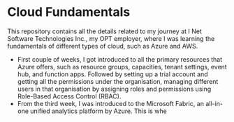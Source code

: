 # Cloud Fundamentals

This repository contains all the details related to my journey at I Net Software Technologies Inc., my OPT employer, where I was learning the fundamentals of different types of cloud, such as Azure and AWS. 

- First couple of weeks, I got introduced to all the primary resources that Azure offers, such as resource groups, capacities, tenant settings, event hub, and function apps. Followed by setting up a trial account and getting all the permissions under the organisation, managing different users in that organisation by assigning roles and permissions using Role-Based Access Control (RBAC).
- From the third week, I was introduced to the Microsoft Fabric, an all-in-one unified analytics platform by Azure. This is whe

